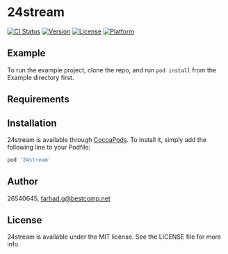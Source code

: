 # 24stream

[![CI Status](https://img.shields.io/travis/26540645/24stream.svg?style=flat)](https://travis-ci.org/26540645/24stream)
[![Version](https://img.shields.io/cocoapods/v/24stream.svg?style=flat)](https://cocoapods.org/pods/24stream)
[![License](https://img.shields.io/cocoapods/l/24stream.svg?style=flat)](https://cocoapods.org/pods/24stream)
[![Platform](https://img.shields.io/cocoapods/p/24stream.svg?style=flat)](https://cocoapods.org/pods/24stream)

## Example

To run the example project, clone the repo, and run `pod install` from the Example directory first.

## Requirements

## Installation

24stream is available through [CocoaPods](https://cocoapods.org). To install
it, simply add the following line to your Podfile:

```ruby
pod '24stream'
```

## Author

26540645, farhad.g@bestcomp.net

## License

24stream is available under the MIT license. See the LICENSE file for more info.
